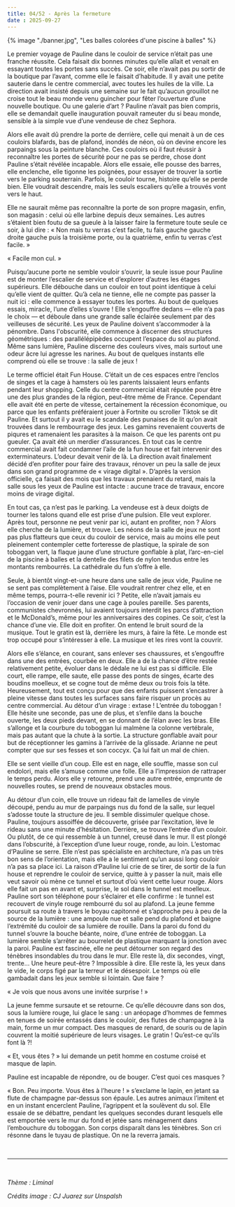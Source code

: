 ```yaml
---
title: 04/52 - Après la fermeture
date : 2025-09-27
---
```


{% image "./banner.jpg", "Les balles colorées d'une piscine à balles" %}


Le premier voyage de Pauline dans le couloir de service n’était pas une franche réussite. Cela faisait dix bonnes minutes qu’elle allait et venait en essayant toutes les portes sans succès. Ce soir, elle n’avait pas pu sortir de la boutique par l’avant, comme elle le faisait d’habitude. Il y avait une petite sauterie dans le centre commercial, avec toutes les huiles de la ville. La direction avait insisté depuis une semaine sur le fait qu’aucun grouillot ne croise tout le beau monde venu guincher pour fêter l’ouverture d’une nouvelle boutique. Ou une galerie d’art ? Pauline n’avait pas bien compris, elle se demandait quelle inauguration pouvait rameuter du si beau monde, sensible à la simple vue d’une vendeuse de chez Sephora.

Alors elle avait dû prendre la porte de derrière, celle qui menait à un de ces couloirs blafards, bas de plafond, inondés de néon, où on devine encore les parpaings sous la peinture blanche. Ces couloirs où il faut réussir à reconnaître les portes de sécurité pour ne pas se perdre, chose dont Pauline s’était révélée incapable. Alors elle essaie, elle pousse des barres, elle enclenche, elle tigonne les poignées, pour essayer de trouver la sortie vers le parking souterrain.  Parfois, le couloir tourne, histoire qu’elle se perde bien. Elle voudrait descendre, mais les seuls escaliers qu’elle a trouvés vont vers le haut. 

Elle ne saurait même pas reconnaître la porte de son propre magasin, enfin, son magasin : celui où elle larbine depuis deux semaines. Les autres s’étaient bien foutu de sa gueule à la laisser faire la fermeture toute seule ce soir, à lui dire : « Non mais tu verras c’est facile, tu fais gauche gauche droite gauche puis la troisième porte, ou la quatrième, enfin tu verras c’est facile. »  

« Facile mon cul. »

Puisqu’aucune porte ne semble vouloir s’ouvrir, la seule issue pour Pauline est de monter l’escalier de service et d’explorer d’autres les étages supérieurs. Elle débouche dans un couloir en tout point identique à celui qu’elle vient de quitter. Qu’à cela ne tienne, elle ne compte pas passer la nuit ici : elle commence à essayer toutes les portes.
Au bout de quelques essais, miracle, l’une d’elles s’ouvre ! Elle s’engouffre dedans — elle n’a pas le choix — et déboule dans une grande salle éclairée seulement par des veilleuses de sécurité. Les yeux de Pauline doivent s’accommoder à la pénombre. Dans l'obscurité, elle commence à discerner des structures géométriques : des parallélépipèdes occupent l’espace du sol au plafond. Même sans lumière, Pauline discerne des couleurs vives, mais surtout une odeur âcre lui agresse les narines. Au bout de quelques instants elle comprend où elle se trouve : la salle de jeux !

Le terme officiel était Fun House. C’était un de ces espaces entre l’enclos de singes et la cage à hamsters où les parents laissaient leurs enfants pendant leur shopping. Celle du centre commercial était réputée pour être une des plus grandes de la région, peut-être même de France. Cependant elle avait été en perte de vitesse, certainement la récession économique, ou parce que les enfants préféraient jouer à Fortnite ou scroller Tiktok se dit Pauline. Et surtout il y avait eu le scandale des punaises de lit qu’on avait trouvées dans le rembourrage des jeux. Les gamins revenaient couverts de piqures et ramenaient les parasites à la maison. Ce que les parents ont pu gueuler. Ça avait été un merdier d’assurances. En tout cas le centre commercial avait fait condamner l’aile de la fun house et fait intervenir des exterminateurs. L’odeur devait venir de là. La direction avait finalement décidé d’en profiter pour faire des travaux, rénover un peu la salle de jeux dans son grand programme de « virage digital ». D’après la version officielle, ça faisait des mois que les travaux prenaient du retard, mais la salle sous les yeux de Pauline est intacte : aucune trace de travaux, encore moins de virage digital.

En tout cas, ça n’est pas le parking. La vendeuse est à deux doigts de tourner les talons quand elle est prise d’une pulsion. Elle veut explorer. Après tout, personne ne peut venir par ici, autant en profiter, non ? Alors elle cherche de la lumière, et trouve. Les néons de la salle de jeux ne sont pas plus flatteurs que ceux du couloir de service, mais au moins elle peut pleinement contempler cette forteresse de plastique, la spirale de son toboggan vert, la flaque jaune d’une structure gonflable à plat, l’arc-en-ciel de la piscine à balles et la dentelle des filets de nylon tendus entre les montants rembourrés. La cathédrale du fun s’offre à elle. 

Seule, à bientôt vingt-et-une heure dans une salle de jeux vide, Pauline ne se sent pas complètement à l’aise. Elle voudrait rentrer chez elle, et en même temps, pourra-t-elle revenir ici ? Petite, elle n’avait jamais eu l’occasion de venir jouer dans une cage à poules pareille. Ses parents, communistes chevronnés, lui avaient toujours interdit les parcs d’attraction et le McDonald’s, même pour les anniversaires des copines. Ce soir, c’est la chance d’une vie. Elle doit en profiter. On entend le bruit sourd de la musique. Tout le gratin est là, derrière les murs, à faire la fête. Le monde est trop occupé pour s’intéresser à elle. La musique et les rires vont la couvrir.

Alors elle s’élance, en courant, sans enlever ses chaussures, et s’engouffre dans une des entrées, courbée en deux. Elle a de la chance d’être restée relativement petite, évoluer dans le dédale ne lui est pas si difficile. Elle court, elle rampe, elle saute, elle passe des ponts de singes, écarte des boudins moelleux, et se cogne tout de même deux ou trois fois la tête. Heureusement, tout est conçu pour que des enfants puissent s’encastrer à pleine vitesse dans toutes les surfaces sans faire risquer un procès au centre commercial.
Au détour d’un virage : extase ! L’entrée du toboggan ! Elle hésite une seconde, pas une de plus, et s’enfile dans la bouche ouverte, les deux pieds devant, en se donnant de l’élan avec les bras. Elle s’allonge et la courbure du toboggan lui malmène la colonne vertébrale, mais pas autant que la chute à la sortie. La structure gonflable avait pour but de réceptionner les gamins à l’arrivée de la glissade. Arianne ne peut compter que sur ses fesses et son coccyx. Ça lui fait un mal de chien.

Elle se sent vieille d’un coup. Elle est en nage, elle souffle, masse son cul endolori, mais elle s’amuse comme une folle. Elle a l’impression de rattraper le temps perdu. Alors elle y retourne, prend une autre entrée, emprunte de nouvelles routes, se prend de nouveaux obstacles mous. 

Au détour d’un coin, elle trouve un rideau fait de lamelles de vinyle découpé, pendu au mur de parpaings nus du fond de la salle, sur lequel s’adosse toute la structure de jeu. Il semble dissimuler quelque chose. Pauline, toujours assoiffée de découverte, grisée par l’excitation, lève le rideau sans une minute d’hésitation. Derrière, se trouve l’entrée d’un couloir. Ou plutôt, de ce qui ressemble à un tunnel, creusé dans le mur. Il est plongé dans l’obscurité, à l’exception d’une lueur rouge, ronde, au loin. L’estomac d’Pauline se serre. Elle n’est pas spécialiste en architecture, n’a pas un très bon sens de l’orientation, mais elle a le sentiment qu’un aussi long couloir n’a pas sa place ici. 
La raison d’Pauline lui crie de se tirer, de sortir de la fun house et reprendre le couloir de service, quitte à y passer la nuit, mais elle veut savoir où mène ce tunnel et surtout d’où vient cette lueur rouge. Alors elle fait un pas en avant et, surprise, le sol dans le tunnel est moelleux. Pauline sort son téléphone pour s’éclairer et elle confirme : le tunnel est recouvert de vinyle rouge rembourré du sol au plafond. La jeune femme poursuit sa route à travers le boyau capitonné et s’approche peu à peu de la source de la lumière : une ampoule nue et salle pend du plafond et baigne l’extrémité du couloir de sa lumière de rouille. Dans la paroi du fond du tunnel s’ouvre la bouche béante, noire, d’une entrée de toboggan. La lumière semble s’arrêter au bourrelet de plastique marquant la jonction avec la paroi. Pauline est fascinée, elle ne peut détourner son regard des ténèbres insondables du trou dans le mur. Elle reste là, dix secondes, vingt, trente… Une heure peut-être ? Impossible à dire. Elle reste là, les yeux dans le vide, le corps figé par la terreur et le désespoir. Le temps où elle gambadait dans les jeux semble si lointain. Que faire ?

« Je vois que nous avons une invitée surprise ! » 

La jeune femme sursaute et se retourne. Ce qu’elle découvre dans son dos, sous la lumière rouge, lui glace le sang : un aréopage d’hommes de femmes en tenues de soirée entassés dans le couloir, des flutes de champagne à la main, forme un mur compact. Des masques de renard, de souris ou de lapin couvrent la moitié supérieure de leurs visages. Le gratin ! Qu’est-ce qu’ils font là ?! 

« Et, vous êtes ? » lui demande un petit homme en costume croisé et masque de lapin.

Pauline est incapable de répondre, ou de bouger. C’est quoi ces masques ?

« Bon. Peu importe. Vous êtes à l’heure ! » s’exclame le lapin, en jetant sa flute de champagne par-dessus son épaule. 
Les autres animaux l’imitent et en un instant encerclent Pauline, l’agrippent et la soulèvent du sol. Elle essaie de se débattre, pendant les quelques secondes durant lesquels elle est emportée vers le mur du fond et jetée sans ménagement dans l’embouchure du toboggan. Son corps disparaît dans les ténèbres. Son cri résonne dans le tuyau de plastique. 
On ne la reverra jamais.

</br>

______

</br>

*Thème : Liminal*

*Crédits image : CJ Juarez sur Unspalsh*

